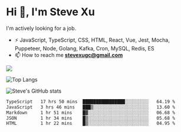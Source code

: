 # Hi 👋, I'm Steve Xu

I'm actively looking for a job.

- ⚡ JavaScript, TypeScript, CSS, HTML, React, Vue, Jest, Mocha,
Puppeteer, Node, Golang, Kafka, Cron, MySQL, Redis, ES
- 📫 How to reach me **stevexugc@gmail.com**

![](https://komarev.com/ghpvc/?username=nusr&color=green)

![Top Langs](https://github-readme-stats.vercel.app/api/top-langs/?username=nusr&langs_count=8&layout=compact)

![Steve's GitHub stats](https://github-readme-stats.vercel.app/api?username=nusr&show_icons=true)

<!--START_SECTION:waka-->

```txt
TypeScript   17 hrs 50 mins  ████████████████░░░░░░░░░   64.19 %
JavaScript   3 hrs 46 mins   ███▒░░░░░░░░░░░░░░░░░░░░░   13.60 %
Markdown     1 hr 51 mins    █▓░░░░░░░░░░░░░░░░░░░░░░░   06.68 %
JSON         1 hr 34 mins    █▒░░░░░░░░░░░░░░░░░░░░░░░   05.68 %
HTML         1 hr 22 mins    █▒░░░░░░░░░░░░░░░░░░░░░░░   04.95 %
```

<!--END_SECTION:waka-->
